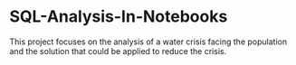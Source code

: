 # SQL-Analysis-In-Notebooks
This project focuses on the analysis of a water crisis facing the population and the solution that could be applied to reduce the crisis.
